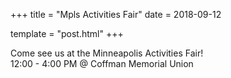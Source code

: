 +++
title = "Mpls Activities Fair"
date = 2018-09-12

template = "post.html"
+++

Come see us at the Minneapolis Activities Fair!  
12:00 - 4:00 PM @ Coffman Memorial Union

<!-- more -->



